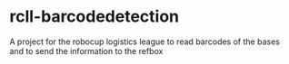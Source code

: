 # rcll-barcodedetection
A project for the robocup logistics league to read barcodes of the bases and to send the information to the refbox
